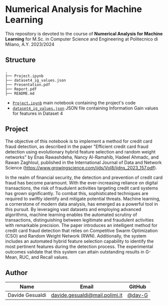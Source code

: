 # Numerical Analysis for Machine Learning

This repository is devoted to the course of **Numerical Analysis for Machine Learning** for M.Sc. in Computer Science and Engineering at Politecnico di Milano, A.Y. 2023/2024


## Structure
```
.
├── Project.ipynb
├── dataset4_ig_values.json
├── Presentation.pdf
├── Report.pdf
├── README.md
```

- [`Project.ipynb`](Project.ipynb) main notebook containing the project's code
- [`dataset4_ig_values.json`](dataset4_ig_values.json) JSON file containing Information Gain values for features in Dataset 4

## Project
The objective of this notebook is to implement a method for credit card fraud detection, as described in the paper "Efficient credit card fraud detection using evolutionary hybrid feature selection and random weight networks" by Enas Rawashdeha, Nancy Al-Ramahib, Hadeel Ahmadc, and Rawan Zaghloul, published in the International Journal of Data and Network Science (https://www.growingscience.com/ijds/Vol8/ijdns_2023_157.pdf).

In the realm of financial security, the detection and prevention of credit card fraud has become paramount. With the ever-increasing reliance on digital transactions, the risk of fraudulent activities targeting credit card systems has grown significantly. To combat this, sophisticated techniques are required to swiftly identify and mitigate potential threats. Machine learning, a cornerstone of modern data analysis, has emerged as a powerful tool in this pursuit. By leveraging vast datasets and employing advanced algorithms, machine learning enables the automated scrutiny of transactions, distinguishing between legitimate and fraudulent activities with remarkable precision.
The paper introduces an intelligent method for credit card fraud detection that relies on Competitive Swarm Optimization (CSO) and Random Weight Network (RWN). Additionally, the system includes an automated hybrid feature selection capability to identify the most pertinent features during the detection process. The experimental outcomes validate that this system can attain outstanding results in G-Mean, RUC, and Recall values.

## Author
| Name  | Email | GitHub |
| ------------- | ------------- | ------------- |
| Davide Gesualdi | davide.gesualdi@mail.polimi.it  | [@dav-G](https://github.com/dav-G) |
